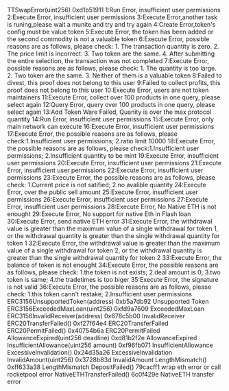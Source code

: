 TTSwapError(uint256) 0xd1b51911 
1:Run Error, insufficient user permissions
2:Execute Error, insufficient user permissions
3:Execute Error,another task is runing,please wait a munite and try and try again
4:Create Error,token's config must be value token
5:Execute Error, the token has been added or the second commodity is not a valuable token
6:Execute Error, possible reasons are as follows, please check: 1. The transaction quantity is zero. 2. The price limit is incorrect. 3. Two token are the same. 4. After submitting the entire selection, the transaction was not completed
7:Execute Error, possible reasons are as follows, please check: 1. The quantity is too large. 2. Two token are the same. 3. Neither of them is a valuable token
8:Failed to divest, this proof does not belong to this user
9:Failed to collect profits, this proof does not belong to this user
10:Execute Error, users are not token maintainers
11:Execute Error, collect over 100 products in one query, please select again
12:Query Error, query over 100 products in one query, please select again
13:Add Token Ware Failed, Quanity is over the max protocol quantity
14:Run Error, insufficient user permissions
15:Execute Error, only main network can execute
16:Execute Error, insufficient user permissions
17:Execute Error, the possible reasons are as follows, please check:1.Insufficient user permissions; 2.ratio limit 10000
18:Execute Error, the possible reasons are as follows, please check:1.Insufficient user permissions; 2.Insufficient quantity to be mint
19:Execute Error, insufficient user permissions
20:Execute Error, insufficient user permissions
21:Execute Error, insufficient user permissions
22:Execute Error, insufficient user permissions
23:Execute Error, the possible reasons are as follows, please check: 1.Current price is not satified; 2.no avalible quantity
24:Execute Error, over the public sell amount
25:Execute Error, insufficient user permissions
26:Execute Error, insufficient user permissions
27:Execute Error, insufficient user permissions
28:Execute Error, No Native ETH is not enought
29:Execute Error, No support for native Eth in Flash loan
30:Execute Error, send native ETH error
31:Execute Error, the withdrawal value is greater than the maximum value of a single withdrawal for token 1, or the withdrawal quantity is greater than the single withdrawal quantity for token 1
32:Execute Error, the withdrawal value is greater than the maximum value of a single withdrawal for token 2, or the withdrawal quantity is greater than the single withdrawal quantity for token 2
33:Execute Error, the balance of token is not enought
34:Execute Error, the possible reasons are as follows, please check: 1.the token is not exists; 2.deal amount is 0; 3.two token is same; 4.the tradetimes is too biger
35:Execute Error, the signature is not valid
36:Execute Error, the possible reasons are as follows, please check: 1.this token cann't restake; 2.Insufficient user permissions
ERC3156UnsupportedToken(address) 0xb5a7db92 Unsupported Token
ERC3156ExceededMaxLoan(uint256)  0xfd9a7609 ExceededMaxLoan
ERC3156InvalidReceiver(address) 0x678c5b00 InvalidReceiver
ERC20TransferFailed() 0xf27f64e4 ERC20TransferFailed
ERC20PermitFailed() 0x40754b6a ERC20PermitFailed
AllowanceExpired(uint256 deadline) 0xd81b2f2e AllowanceExpired
InsufficientAllowance(uint256 amount) 0xf96fb071 InsufficientAllowance
ExcessiveInvalidation() 0x24d35a26 ExcessiveInvalidation
InvalidAmount(uint256)  0x3728b83d InvalidAmount
LengthMismatch() 0xff633a38 LengthMismatch
DepositFailed() 79cacff1 wrap eth error or call rocketpool error 
NativeETHTransferFailed() 6c0f429e NativeETH transfer error